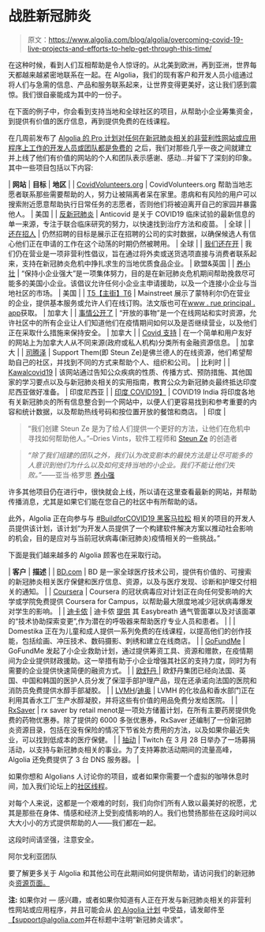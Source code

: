 # 战胜新冠肺炎

> 原文：<https://www.algolia.com/blog/algolia/overcoming-covid-19-live-projects-and-efforts-to-help-get-through-this-time/>

在这种时候，看到人们互相帮助是令人惊讶的。从北美到欧洲，再到亚洲，世界每天都越来越紧密地联系在一起。在 Algolia，我们的现有客户和开发人员小组通过将人们与急需的信息、产品和服务联系起来，让世界变得更美好，这让我们感到震惊。我们很自豪能成为其中的一份子。

在下面的例子中，你会看到支持当地和全球社区的项目，从帮助小企业筹集资金，到提供有价值的医疗信息，再到提供免费的在线课程。

在几周前发布了 [Algolia 的 Pro 计划对任何在新冠肺炎相关的非营利性网站或应用程序上工作的开发人员或团队都是免费的](https://blog.algolia.com/supporting-our-communities-during-this-time-of-need/) 之后，我们对那些几乎一夜之间就建立并上线了他们有价值的网站的个人和团队表示感谢、感动…并留下了深刻的印象。其中一些项目包括以下内容:

| **网站** | **目标** | **地区** |
| [CovidVolunteers.org](https://covidvolunteers.org) | CovidVolunteers.org 帮助当地志愿者联系那些需要帮助的人，努力让被隔离者呆在家里。患病和有风险的用户可以搜索附近愿意帮助执行日常任务的志愿者，否则他们将被迫离开自己的家园并暴露他人。 | 美国 |
| [反新冠肺炎](https://anticovid.inato.com/) | Anticovid 是关于 COVID19 临床试验的最新信息的单一来源，专注于联合临床研究的努力，以快速找到治疗方法和疫苗。 | 全球 |
| [还在招人](https://www.stillhiring.io) | 仍然招聘的目标是展示正在招聘的公司的实时数据，以确保候选人有信心他们正在申请的工作在这个动荡的时期仍然被聘用。 | 全球 |
| [我们还在开](https://wearestillopen.com) | 我们仍在营业是一项非营利性倡议，旨在通过将外卖或送货选项直接与消费者联系起来，支持在新冠肺炎危机中挣扎求生的当地优质食品企业。 | 欧盟&英国 |
| [养小壮](https://keepsmallstrong.org/) | “保持小企业强大”是一项集体努力，目的是在新冠肺炎危机期间帮助挽救尽可能多的美国小企业。该倡议允许任何小企业主申请援助，以及一个连接小企业与当地社区的市场。 | 美国 |
| [T5【主街】T6](https://www.mainstreet.app/) | Mainstreet 展示了蒙特利尔仍在营业的企业，提供基本服务或允许人们在线订购。法文版也可在[www . rue principal . app](https://www.rueprincipale.app)获取。 | 加拿大 |
| [事情公开了](https://www.thingsthatareopen.com) | “开放的事物”是一个在线网站和实时资源，允许社区中的所有企业让人们知道他们在疫情期间如何以及是否继续营业，以及他们正在采取什么措施来保持安全。 | 加拿大 |
| [Covid 支持](https://covidsupport.info) | 在一个简单和用户友好的网站上为加拿大人从不同来源(政府或私人机构)分类所有金融资源信息。 | 加拿大 |
| [司腾泽](https://steunze.be) | Support Them(即 Steun Ze)是佛兰德人的在线资源，他们希望帮助自己的社区，并找到不同的方式来帮助个人、组织和公司。 | 比利时 |
| [Kawalcovid19](https://kawalcovid19.id/) | 该网站通过告知公众疾病的性质、传播方式、预防措施、其他国家的学习要点以及与新冠肺炎相关的实用指南，教育公众为新冠肺炎最终抵达印度尼西亚做好准备。 | 印度尼西亚 |
| [印度 COVID19】](https://www.covid19india.news/) | COVID19 India 将印度各地有关新冠肺炎的所有信息整合到一个网站中，以便人们更容易找到和参考重要的内容和统计数据，以及帮助热线号码和按位置开放的餐馆和商店。 | 印度 |

> “我们创建 Steun Ze 是为了给人们提供一个更好的方法，让他们在危机中寻找如何帮助他人。”–Dries Vints，软件工程师和 [Steun Ze](https://steunze.be) 的创造者

> *“除了我们组建的团队之外，我们认为改变剧本的最快方法是让尽可能多的人意识到他们为什么以及如何支持当地的小企业。我们不能让他们失败。”*——亚当·格罗思 [养小强](https://keepsmallstrong.org/)

许多其他项目仍在进行中，很快就会上线，所以请在这里查看最新的网站，并帮助传播消息，尤其是如果它们能在您自己的社区中有所帮助的话。

此外，Algolia 正在向参与与 [#BuildforCOVID19 黑客马拉松](https://covid-global-hackathon.devpost.com/) 相关的项目的开发人员提供该计划，该计划“为开发人员提供了一个构建软件解决方案以推动社会影响的机会，目的是应对与当前冠状病毒(新冠肺炎)疫情相关的一些挑战。”

下面是我们越来越多的 Algolia 顾客也在采取行动。

| **客户** | **描述** |
| [BD.com](https://bd.com) | BD 是一家全球医疗技术公司，提供有价值的、可搜索的新冠肺炎相关医疗保健和医疗信息、资源，以及与医疗发现、诊断和护理交付相关的通知。 |
| [Coursera](https://www.coursera.org/coronavirus) | Coursera 的冠状病毒应对计划正在向任何受影响的大学或学院免费提供 Coursera for Campus，以帮助最大限度地减少冠状病毒爆发对学生的影响。 |
| [迪卡侬](https://www.decathlon.com/blogs/inside-decathlon/decathlon-easybreath-mask-covid-19-update) | 迪卡侬 [提供](https://dgiluz-wordpress-com.cdn.ampproject.org/c/s/dgiluz.wordpress.com/2020/03/23/its-working/amp/) 其 Easybreath 通气管面罩以及对该面罩的“技术协助探索变更”,作为潜在的呼吸器来帮助医疗专业人员和患者。 |
| [](https://www.domestika.org/stayathome?utm_content=banner_navegacion_quedateencasa) | Domestika 正在为儿童和成人提供一系列免费的在线课程，以提高他们的创作技能，包括绘画、冲压技术、数码摄影、刺绣和建立在线商店。 |
| [GoFundMe](https://www.gofundme.com/small-business-relief-fundraisers) | GoFundMe 发起了小企业救助计划，通过提供筹资工具、资源和赠款，在疫情期间为企业提供财政援助。这一举措有助于小企业增强其社区的支持力度，同时为有需要的企业提供快速简便的融资方式。 |
| [欧舒丹 ](https://fr.loccitane.com/) | 欧舒丹集团已经向法国、英国、中国和韩国的医护人员分发了保湿手部护理产品，现在还承诺向法国的医院和消防员免费提供水醇手部凝胶。 |
| [LVMH](https://www.lvmh.com/news-documents/press-releases/lvmh-se-mobilise-pour-fabriquer-et-distribuer-gratuitement-des-gels-hydroalcooliques-en-grande-quantite/)/[迪奥](https://www.linkedin.com/posts/lvmh_lvmhjoinsforces-coronavirus-covid19-activity-6646457762039517184-QBTa) | LVMH 的化妆品和香水部门正在利用其香水工厂生产水醇凝胶，并将这些有价值的用品免费分发给医院。 |
| [RxSaver](https://rxsaver.retailmenot.com/blog/coronavirus-covid-19-resources-from-rxsaver/) | rx saver by retail menot是一项处方储蓄计划，在所有主要药房提供免费的药物优惠券。除了提供的 6000 多张优惠券，RxSaver 还编制了一份新冠肺炎资源目录，包括在没有保险的情况下节省处方费用的方法，以及如果你最近失业，可以找到低成本的医疗保健。 |
| [抽动](https://streamaid.twitch.tv/) | Twitch 在 3 月 28 日举办了一场募捐活动，以支持与新冠肺炎相关的事业。为了支持筹款活动期间的流量高峰，Algolia 还免费提供了 3 台 DNS 服务器。 |

如果你想和 Algolians 人讨论你的项目，或者如果你需要一个虚拟的咖啡休息时间，加入我们论坛上的[社区线程](https://discourse.algolia.com/t/covid-19-community-thread/9629)。

对每个人来说，这都是一个艰难的时刻，我们向你们所有人致以最美好的祝愿，尤其是那些在身体、情感和经济上受到疫情影响的人。我们也赞扬那些在这段时间以大大小小的方式提供帮助的人——我们都在一起。

这段时间请坚强，注意安全。

阿尔戈利亚团队

要了解更多关于 Algolia 和其他公司在此期间如何提供帮助，请访问我们的新冠肺炎[资源页面。](https://www.algolia.com/)

**注:** 如果你对 — 感兴趣，或者如果你知道有人正在开发与新冠肺炎相关的非营利性网站或应用程序，并且可能会从 [的 Algolia 计划](https://blog.algolia.com/supporting-our-communities-during-this-time-of-need/) 中受益，请发邮件至[【support@algolia.com](mailto:support@algolia.com)并在标题中注明“新冠肺炎请求”。